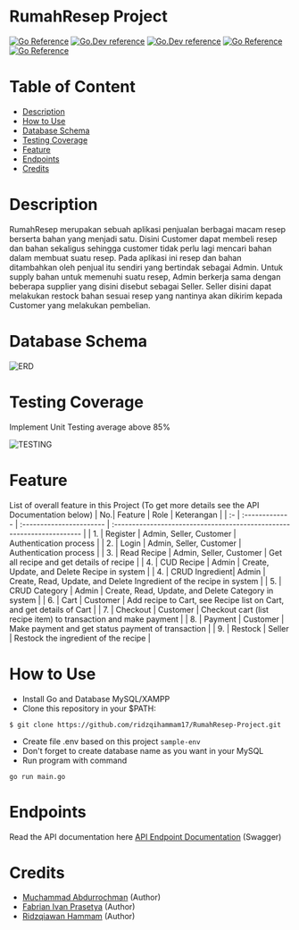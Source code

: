 # RumahResep Project
[![Go Reference](https://pkg.go.dev/badge/golang.org/x/example.svg)](https://pkg.go.dev/golang.org/x/example)
[![Go.Dev reference](https://img.shields.io/badge/gorm-reference-blue?logo=go&logoColor=white)](https://pkg.go.dev/gorm.io/gorm?tab=doc)
[![Go.Dev reference](https://img.shields.io/badge/echo-reference-blue?logo=go&logoColor=white)](https://github.com/labstack/echo)
[![Go Reference](https://img.shields.io/badge/midtrans-reference-blue?logo=Midtrans&logoColor=white)](https://github.com/Midtrans/midtrans-go)
[![Go Reference](https://img.shields.io/badge/gmaps-reference-blue?logo=GMaps&logoColor=white)](https://github.com/googlemaps/google-maps-services-go)

# Table of Content
- [Description](#description)
- [How to Use](#how-to-use)
- [Database Schema](#database-schema)
- [Testing Coverage]($testing-coverage)
- [Feature](#feature)
- [Endpoints](#endpoints)
- [Credits](#credits)

# Description
RumahResep merupakan sebuah aplikasi penjualan berbagai macam resep berserta bahan yang menjadi satu. Disini Customer dapat membeli resep dan bahan sekaligus sehingga customer tidak perlu lagi mencari bahan dalam membuat suatu resep. Pada aplikasi ini resep dan bahan ditambahkan oleh penjual itu sendiri yang bertindak sebagai Admin. Untuk supply bahan untuk memenuhi suatu resep, Admin berkerja sama dengan beberapa supplier yang disini disebut sebagai Seller. Seller disini dapat melakukan restock bahan sesuai resep yang nantinya akan dikirim kepada Customer yang melakukan pembelian.

# Database Schema
![ERD](https://github.com/ridzqihammam17/RumahResep-Project/blob/main/screenshoot/erd.png)

# Testing Coverage
Implement Unit Testing average above 85%

![TESTING](https://github.com/ridzqihammam17/RumahResep-Project/blob/main/screenshoot/testing_coverage.PNG)

# Feature
List of overall feature in this Project (To get more details see the API Documentation below)
| No.| Feature        | Role                     | Keterangan                                                             |
| :- | :------------- | :----------------------- | :--------------------------------------------------------------------- |
| 1. | Register       | Admin, Seller, Customer  | Authentication process                                                 |
| 2. | Login          | Admin, Seller, Customer  | Authentication process                                                 |
| 3. | Read Recipe    | Admin, Seller, Customer  | Get all recipe and get details of recipe                               |
| 4. | CUD Recipe     | Admin                    | Create, Update, and Delete Recipe in system                            |
| 4. | CRUD Ingredient| Admin                    | Create, Read, Update, and Delete Ingredient of the recipe in system    |
| 5. | CRUD Category  | Admin                    | Create, Read, Update, and Delete Category in system                    |
| 6. | Cart           | Customer                 | Add recipe to Cart, see Recipe list on Cart, and get details of Cart   |
| 7. | Checkout       | Customer                 | Checkout cart (list recipe item) to transaction and make payment       |
| 8. | Payment        | Customer                 | Make payment and get status payment of transaction                     |
| 9. | Restock        | Seller                   | Restock the ingredient of the recipe                                   |

# How to Use
- Install Go and Database MySQL/XAMPP
- Clone this repository in your $PATH:
```
$ git clone https://github.com/ridzqihammam17/RumahResep-Project.git
```
- Create file .env based on this project 
``
sample-env
``
- Don't forget to create database name as you want in your MySQL
- Run program with command
```
go run main.go
```
# Endpoints
Read the API documentation here [API Endpoint Documentation](https://app.swaggerhub.com/apis/ridzqihammam17/rumah-resep/1.0.0) (Swagger)

# Credits
- [Muchammad Abdurrochman](https://github.com/Abdurrochman25) (Author)
- [Fabrian Ivan Prasetya](https://github.com/fabrianivan-id) (Author)
- [Ridzqiawan Hammam](https://github.com/ridzqihammam17) (Author)
